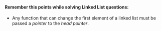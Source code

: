 #### Remember this points while solving Linked List questions:
- Any function that can change the first element of a linked list must be passed a *pointer* to the *head pointer*.
